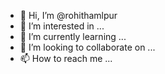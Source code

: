 - 👋 Hi, I’m @rohithamlpur
- 👀 I’m interested in ...
- 🌱 I’m currently learning ...
- 💞️ I’m looking to collaborate on ...
- 📫 How to reach me ...

<!---
rohithamlpur/rohithamlpur is a ✨ special ✨ repository because its `README.md` (this file) appears on your GitHub profile.
You can click the Preview link to take a look at your changes.
--->
